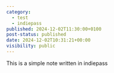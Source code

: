 ```yaml
---
category:
  - test
  - indiepass
published: 2024-12-02T11:30:00+0100
post-status: published
date: 2024-12-02T10:31:21+00:00
visibility: public
---
```


This is a simple note written in indiepass